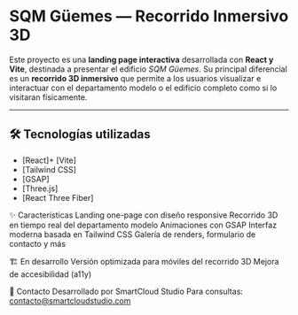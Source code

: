 # SQM Güemes — Recorrido Inmersivo 3D

Este proyecto es una **landing page interactiva** desarrollada con **React y Vite**, destinada a presentar el edificio *SQM Güemes*. Su principal diferencial es un **recorrido 3D inmersivo** que permite a los usuarios visualizar e interactuar con el departamento modelo o el edificio completo como si lo visitaran físicamente.

---

## 🛠️ Tecnologías utilizadas

- [React]+ [Vite]
- [Tailwind CSS]
- [GSAP]
- [Three.js]
- [React Three Fiber]

✨ Características
Landing one-page con diseño responsive
Recorrido 3D en tiempo real del departamento modelo
Animaciones con GSAP
Interfaz moderna basada en Tailwind CSS
Galería de renders, formulario de contacto y más

🏗️ En desarrollo
Versión optimizada para móviles del recorrido 3D
Mejora de accesibilidad (a11y)

🤝 Contacto
Desarrollado por SmartCloud Studio
Para consultas: contacto@smartcloudstudio.com
